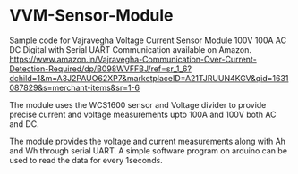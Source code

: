 # VVM-Sensor-Module
Sample code for Vajravegha Voltage Current Sensor Module 100V 100A AC DC Digital with Serial UART Communication available on Amazon. 
https://www.amazon.in/Vajravegha-Communication-Over-Current-Detection-Required/dp/B098WVFFBJ/ref=sr_1_6?dchild=1&m=A3J2PAUO62XP7&marketplaceID=A21TJRUUN4KGV&qid=1631087829&s=merchant-items&sr=1-6

The module uses the WCS1600 sensor and Voltage divider to provide precise current and voltage measurements upto 100A and 100V both AC and DC.

The module provides the voltage and current measurements along with Ah and Wh through serial UART. A simple software program on arduino can be used to read the data for every 1seconds.  
